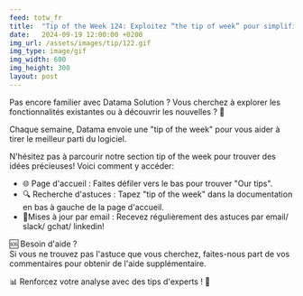```yaml
---
feed: totw_fr
title:  "Tip of the Week 124: Exploitez “the tip of week” pour simplifier votre analyse 🌟"
date:   2024-09-19 12:00:00 +0200
img_url: /assets/images/tip/122.gif
img_type: image/gif
img_width: 600
img_height: 300
layout: post
---
```


Pas encore familier avec Datama Solution ? Vous cherchez à explorer les fonctionnalités existantes ou à découvrir les nouvelles ? 🤔   

Chaque semaine, Datama envoie une "tip of the week" pour vous aider à tirer le meilleur parti du logiciel.  

N'hésitez pas à parcourir notre section tip of the week pour trouver des idées précieuses! Voici comment y accéder:
  * 🌐 Page d'accueil : Faites défiler vers le bas pour trouver "Our tips".  
  * 🔍 Recherche d'astuces : Tapez "tip of the week" dans la documentation en bas à gauche de la page d'accueil.  
  * 📧Mises à jour par email : Recevez régulièrement des astuces par email/ slack/ gchat/ linkedin!   

  🆘 Besoin d'aide ?  
  Si vous ne trouvez pas l'astuce que vous cherchez, faites-nous part de vos commentaires pour obtenir de l'aide supplémentaire.  

  📊 Renforcez votre analyse avec des tips d'experts ! 🧠  
